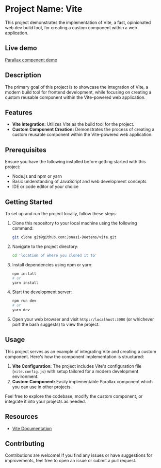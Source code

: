 # Project Name: Vite

This project demonstrates the implementation of Vite, a fast, opinionated web dev build tool, for creating a custom component within a web application.

## Live demo

[Parallax compenent demo](https://jonasideetens-vite.netlify.app)

## Description

The primary goal of this project is to showcase the integration of Vite, a modern build tool for frontend development, while focusing on creating a custom reusable component within the Vite-powered web application.

## Features

- **Vite Integration:** Utilizes Vite as the build tool for the project.
- **Custom Component Creation:** Demonstrates the process of creating a custom reusable component within the Vite-powered web application.

## Prerequisites

Ensure you have the following installed before getting started with this project:

- Node.js and npm or yarn
- Basic understanding of JavaScript and web development concepts
- IDE or code editor of your choice

## Getting Started

To set up and run the project locally, follow these steps:

1. Clone this repository to your local machine using the following command:
    ```bash
    git clone git@github.com:Jonasi-Deetens/vite.git
    ```

2. Navigate to the project directory:
    ```bash
    cd 'location of where you cloned it to'
    ```

3. Install dependencies using npm or yarn:
    ```bash
    npm install
    # or
    yarn install
    ```

4. Start the development server:
    ```bash
    npm run dev
    # or
    yarn dev
    ```

5. Open your web browser and visit `http://localhost:3000` (or whichever port the bash suggests) to view the project.

## Usage

This project serves as an example of integrating Vite and creating a custom component. Here's how the component implementation is structured:

1. **Vite Configuration:** The project includes Vite's configuration file (`vite.config.js`) with setup tailored for a modern development environment.
2. **Custom Component:** Easily implementable Parallax component which you can use in other projects.

Feel free to explore the codebase, modify the custom component, or integrate it into your projects as needed.

## Resources

- [Vite Documentation](https://vitejs.dev/)

## Contributing

Contributions are welcome! If you find any issues or have suggestions for improvements, feel free to open an issue or submit a pull request.
